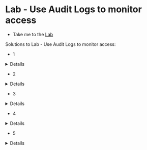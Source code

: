 # Lab - Use Audit Logs to monitor access

  - Take me to the [Lab](https://kodekloud.com/topic/labs-use-audit-logs-to-monitor-access/)

Solutions to Lab - Use Audit Logs to monitor access:

- 1
<details>

```
kube api-server
```
</details>

- 2
<details>

```
No
```
</details>

- 3
<details>

```
ResponseComplete
```
</details>

- 4
<details>

```
RequestResponse
```
</details>

- 5
<details>

```
logs all requests at the metadata level
```
</details>





